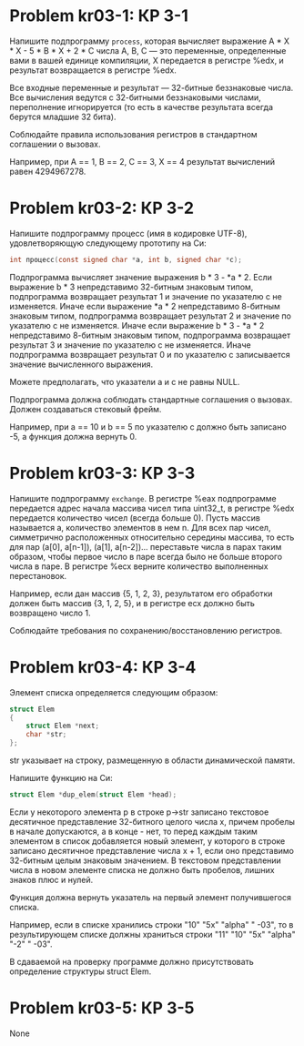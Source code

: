 # Problem kr03-1: КР 3-1

Напишите подпрограмму `process`, которая вычисляет выражение
A * X * X - 5 * B * X + 2 * C
числа A, B, C — это переменные, определенные вами в вашей единице компиляции, X передается в регистре %edx, и результат возвращается 
в регистре %edx.

Все входные переменные и результат — 32-битные беззнаковые числа. Все вычисления ведутся с 32-битными беззнаковыми числами, 
переполнение игнорируется (то есть в качестве результата всегда берутся младшие 32 бита).

Соблюдайте правила использования регистров в стандартном соглашении о вызовах.

Например, при A == 1, B == 2, C == 3, X == 4 результат вычислений равен 4294967278.

# Problem kr03-2: КР 3-2
Напишите подпрограмму процесс (имя в кодировке UTF-8), удовлетворяющую следующему прототипу на Си:
```c
int процесс(const signed char *a, int b, signed char *c);
```
Подпрограмма вычисляет значение выражения b * 3 - *a * 2. Если выражение b * 3 непредставимо 32-битным знаковым типом, подпрограмма возвращает результат 1 и значение по указателю c не изменяется. Иначе если выражение *a * 2 непредставимо 8-битным знаковым типом, подпрограмма возвращает результат 2 и значение по указателю c не изменяется. Иначе если выражение b * 3 - *a * 2 непредставимо 8-битным знаковым типом, подпрограмма возвращает результат 3 и значение по указателю c не изменяется. Иначе подпрограмма возвращает результат 0 и по указателю c записывается значение вычисленного выражения.

Можете предполагать, что указатели a и c не равны NULL.

Подпрограмма должна соблюдать стандартные соглашения о вызовах. Должен создаваться стековый фрейм.

Например, при a == 10 и b == 5 по указателю c должно быть записано -5, а функция должна вернуть 0.

# Problem kr03-3: КР 3-3
Напишите подпрограмму `exchange`. В регистре %eax подпрограмме передается адрес начала массива чисел типа uint32_t, в регистре %edx передается количество чисел (всегда больше 0). Пусть массив называется a, количество элементов в нем n. Для всех пар чисел, симметрично расположенных относительно середины массива, то есть для пар (a[0], a[n-1]), (a[1], a[n-2])... переставьте числа в парах таким образом, чтобы первое число в паре всегда было не больше второго числа в паре. В регистре %ecx верните количество выполненных перестановок.

Например, если дан массив {5, 1, 2, 3}, результатом его обработки должен быть массив {3, 1, 2, 5}, и в регистре ecx должно быть возвращено число 1.

Соблюдайте требования по сохранению/восстановлению регистров.

# Problem kr03-4: КР 3-4
Элемент списка определяется следующим образом:
```c
struct Elem
{
    struct Elem *next;
    char *str;
};
```
str указывает на строку, размещенную в области динамической памяти.

Напишите функцию на Си:
```c
struct Elem *dup_elem(struct Elem *head);
```
Если у некоторого элемента p в строке p->str записано текстовое десятичное представление 32-битного целого числа x, причем пробелы 
в начале допускаются, а в конце - нет, то перед каждым таким элементом в список добавляется новый элемент, у которого в строке 
записано десятичное представление числа x + 1, если оно представимо 32-битным целым знаковым значением. В текстовом представлении 
числа в новом элементе списка не должно быть пробелов, лишних знаков плюс и нулей.

Функция должна вернуть указатель на первый элемент получившегося списка.

Например, если в списке хранились строки "10" "5x" "alpha" " -03", то в результирующем списке должны храниться 
строки "11" "10" "5x" "alpha" "-2" " -03".

В сдаваемой на проверку программе должно присутствовать определение структуры struct Elem.

# Problem kr03-5: КР 3-5
None
